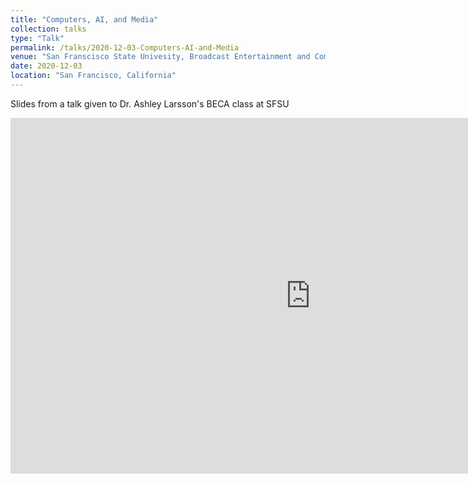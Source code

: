 ```yaml
---
title: "Computers, AI, and Media"
collection: talks
type: "Talk"
permalink: /talks/2020-12-03-Computers-AI-and-Media
venue: "San Franscisco State Univesity, Broadcast Entertainment and Communication Arts"
date: 2020-12-03
location: "San Francisco, California"
---
```


Slides from a talk given to Dr. Ashley Larsson's BECA class at SFSU

<iframe src="https://docs.google.com/presentation/d/e/2PACX-1vTAn8Pm_NHtc-0wBMoETuE_3dRL2OZOxkiSZFA2ge6LsZw8pqx1o3xU7BF7GB7G6IpR9OemDW82n9z1/embed?start=false&loop=false&delayms=3000" frameborder="0" width="960" height="569" allowfullscreen="true" mozallowfullscreen="true" webkitallowfullscreen="true"></iframe>